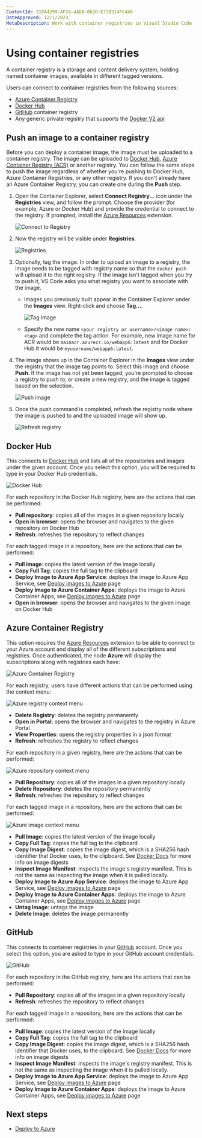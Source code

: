 ```yaml
---
ContentId: 318A4299-AF24-4ADA-863D-E73B314FC440
DateApproved: 12/1/2023
MetaDescription: Work with container registries in Visual Studio Code
---
```

# Using container registries

A container registry is a storage and content delivery system, holding named container images, available in different tagged versions.

Users can connect to container registries from the following sources:

- [Azure Container Registry](https://learn.microsoft.com/azure/container-registry)
- [Docker Hub](https://hub.docker.com/)
- [GitHub](https://github.com) container registry
- Any generic private registry that supports the [Docker V2 api](https://docs.docker.com/registry/spec/api/)

## Push an image to a container registry

Before you can deploy a container image, the image must be uploaded to a container registry. The image can be uploaded to [Docker Hub](https://hub.docker.com/), [Azure Container Registry (ACR)](https://learn.microsoft.com/azure/container-registry/container-registry-get-started-portal) or another registry. You can follow the same steps to push the image regardless of whether you're pushing to Docker Hub, Azure Container Registries, or any other registry. If you don't already have an Azure Container Registry, you can create one during the **Push** step.

1. Open the Container Explorer, select **Connect Registry...** icon under the **Registries** view, and follow the prompt. Choose the provider (for example, Azure or Docker Hub) and provide the credential to connect to the registry. If prompted, install the [Azure Resources](https://marketplace.visualstudio.com/items?itemName=ms-azuretools.vscode-azureresourcegroups) extension.

    ![Connect to Registry](images/registries/connect-registry-2.png)

2. Now the registry will be visible under **Registries**.

   ![Registries](images/registries/explorer-registries.png)

3. Optionally, tag the image. In order to upload an image to a registry, the image needs to be tagged with registry name so that the `docker push` will upload it to the right registry. If the image isn't tagged when you try to push it, VS Code asks you what registry you want to associate with the image.
    - Images you previously built appear in the Container Explorer under the **Images** view. Right-click and choose **Tag...**.

        ![Tag image](images/registries/explorer-tag-image.png)
    - Specify the new name `<your registry or username>/<image name>:<tag>` and complete the
    tag action. For example, new image name for ACR would be `mainacr.azurecr.io/webapp6:latest` and for Docker Hub it would be `myusername/webapp6:latest`.

4. The image shows up in the Container Explorer in the **Images** view under the registry that the image tag points to. Select this image and choose **Push**. If the image has not yet been tagged, you're prompted to choose a registry to push to, or create a new registry, and the image is tagged based on the selection.

    ![Push image](images/registries/explorer-push-image.png)

5. Once the push command is completed, refresh the registry node where the image is pushed to and the uploaded image will show up.

    ![Refresh registry](images/registries/explorer-refresh-registry.png)

## Docker Hub

This connects to [Docker Hub](https://hub.docker.com/) and lists all of the repositories and images under the given account.
Once you select this option, you will be required to type in your Docker Hub credentials.

![Docker Hub](images/registries/docker-hub.png)

For each repository in the Docker Hub registry, here are the actions that can be performed:

- **Pull repository**: copies all of the images in a given repository locally
- **Open in browser**: opens the browser and navigates to the given repository on Docker Hub
- **Refresh**: refreshes the repository to reflect changes

For each tagged image in a repository, here are the actions that can be performed:

- **Pull image**: copies the latest version of the image locally
- **Copy Full Tag**: copies the full tag to the clipboard
- **Deploy Image to Azure App Service**: deploys the image to Azure App Service, see [Deploy images to Azure](/docs/containers/app-service.md) page
- **Deploy Image to Azure Container Apps**: deploys the image to Azure Container Apps, see [Deploy images to Azure](/docs/containers/app-service.md) page
- **Open in browser**: opens the browser and navigates to the given image on Docker Hub

## Azure Container Registry

This option requires the [Azure Resources](https://marketplace.visualstudio.com/items?itemName=ms-azuretools.vscode-azureresourcegroups) extension to be able to connect to your Azure account and display all of the different subscriptions and registries.
Once authenticated, the node **Azure** will display the subscriptions along with registries each have:

![Azure Container Registry](images/registries/azure-registries.png)

For each registry, users have different actions that can be performed using the context menu:

![Azure registry context menu](images/registries/azure-registry-context-menu.png)

- **Delete Registry**: deletes the registry permanently
- **Open in Portal**: opens the browser and navigates to the registry in Azure Portal
- **View Properties**: opens the registry properties in a json format
- **Refresh**: refreshes the registry to reflect changes

For each repository in a given registry, here are the actions that can be performed:

![Azure repository context menu](images/registries/azure-repository-context-menu.png)

- **Pull Repository**: copies all of the images in a given repository locally
- **Delete Repository**: deletes the repository permanently
- **Refresh**: refreshes the repository to reflect changes

For each tagged image in a repository, here are the actions that can be performed:

![Azure image context menu](images/registries/azure-image-context-menu.png)

- **Pull Image**: copies the latest version of the image locally
- **Copy Full Tag**: copies the full tag to the clipboard
- **Copy Image Digest**: copies the image digest, which is a SHA256 hash identifier that Docker uses, to the clipboard. See [Docker Docs](https://docs.docker.com/engine/reference/commandline/images/#list-image-digests) for more info on image digests
- **Inspect Image Manifest**: inspects the image's registry manifest. This is not the same as inspecting the image when it is pulled locally.
- **Deploy Image to Azure App Service**: deploys the image to Azure App Service, see [Deploy images to Azure](/docs/containers/app-service.md) page
- **Deploy Image to Azure Container Apps**: deploys the image to Azure Container Apps, see [Deploy images to Azure](/docs/containers/app-service.md) page
- **Untag Image**: untags the image
- **Delete Image**: deletes the image permanently

## GitHub

This connects to container registries in your [GitHub](https://github.com/) account. Once you select this option, you are asked to type in your GitHub account credentials.

![GitHub](images/registries/github.png)

For each repository in the GitHub registry, here are the actions that can be performed:

- **Pull Repository**: copies all of the images in a given repository locally
- **Refresh**: refreshes the repository to reflect changes

For each tagged image in a repository, here are the actions that can be performed:

- **Pull Image**: copies the latest version of the image locally
- **Copy Full Tag**: copies the full tag to the clipboard
- **Copy Image Digest**: copies the image digest, which is a SHA256 hash identifier that Docker uses, to the clipboard. See [Docker Docs](https://docs.docker.com/engine/reference/commandline/images/#list-image-digests) for more info on image digests
- **Inspect Image Manifest**: inspects the image's registry manifest. This is not the same as inspecting the image when it is pulled locally.
- **Deploy Image to Azure App Service**: deploys the image to Azure App Service, see [Deploy images to Azure](/docs/containers/app-service.md) page
- **Deploy Image to Azure Container Apps**: deploys the image to Azure Container Apps, see [Deploy images to Azure](/docs/containers/app-service.md) page

## Next steps

- [Deploy to Azure](/docs/containers/app-service.md)
